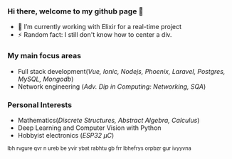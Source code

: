 ### Hi there, welcome to my github page 👋

- 🌱 I’m currently working with Elixir for a real-time project
- ⚡ Random fact: I still don't know how to center a div.

### My main focus areas
- Full stack development(*Vue, Ionic, Nodejs, Phoenix, Laravel, Postgres, MySQL, Mongodb*)
- Network engineering (*Adv. Dip in Computing: Networking, SQA*)

### Personal Interests
- Mathematics(*Discrete Structures, Abstract Algebra, Calculus*)
- Deep Learning and Computer Vision with Python
- Hobbyist electronics (*ESP32 μC*)

<sub>lbh rvgure qvr n ureb be yvir ybat rabhtu gb frr lbhefrys orpbzr gur ivyyvna</sub>

